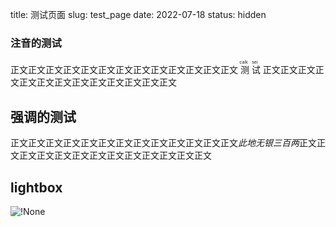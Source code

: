 title: 测试页面
slug: test_page
date: 2022-07-18
status: hidden

### 注音的测试

正文正文正文正文正文正文正文正文正文正文正文正文正文<ruby>
  测 <rp>(</rp><rt>caik</rt><rp>)</rp>
  试 <rp>(</rp><rt>sei</rt><rp>)</rp>
</ruby>正文正文正文正文正文正文正文正文正文正文正文正文正文

## 强调的测试

正文正文正文正文正文正文正文正文正文正文正文正文正文<em>此地无银三百两</em>正文正文正文正文正文正文正文正文正文正文正文正文正文

## lightbox

![!None](https://storage.live.com/items/4D18B16B8E0B1EDB!7539?authkey=ALYpzW-ZQ_VBXTU)